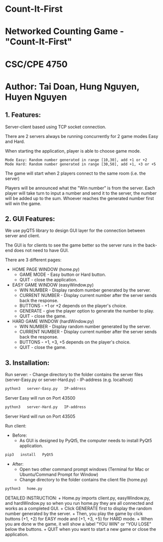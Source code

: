 # Count-It-First
# Networked Counting Game - "Count-It-First"
# CSC/CPE 4750
# Author: Tai Doan, Hung Nguyen, Huyen Nguyen

## 1. Features:
Server-client based  using TCP socket connection.

There are 2 servers always be running concurrently for 2 game modes Easy and Hard.

When starting the application, player is able to choose game mode.

	Mode Easy: Random number generated in range [10,30], add +1 or +2
	Mode Hard: Random number generated in range [30,50], add +1, +3 or +5
	
The game will start when 2 players connect to the same room (i.e. the server)

Players will be announced what the "Win number" is from the server. Each player will take turn to input a number and send it to the server, the number will be added up to the sum. Whoever reaches the generated number first will win the game.

## 2. GUI Features:
We use pyQT5 library to design GUI layer for the connection between server and client.

The GUI is for clients to see the game better so the server runs in the back-end does not need to have GUI.

There are 3 different pages:
  - HOME PAGE WINDOW (home.py)
    + GAME MODE - Easy button or Hard button.
    + QUIT - close the application.
  - EASY GAME WINDOW (easyWindow.py)
    + WIN NUMBER - Display random number generated by the server.
    + CURRENT NUMBER - Display current number after the server sends back the response.
    + BUTTONS - +1 or +2 depends on the player's choice.
    + GENERATE - give the player option to generate the number to play.
    + QUIT - close the game.
  - HARD GAME WINDOW (hardWindow.py)
    + WIN NUMBER - Display random number generated by the server.
    + CURRENT NUMBER - Display current number after the server sends back the response.
    + BUTTONS - +1, +3, +5 depends on the player's choice.
    + QUIT - close the game.
  
## 3. Installation:

Run server: 
    - Change directory to the folder contains the server files (server-Easy.py or server-Hard.py)
    - IP-address (e.g. localhost)

```bash
python3   server-Easy.py   IP-address
```
Server Easy will run on Port 43500
	
```bash
python3   server-Hard.py   IP-address
```
Server Hard will run on Port 43505

Run client:
  - Before:
      + As GUI is designed by PyQt5, the computer needs to install PyQt5 application.
  
```bash
pip3   install   PyQt5
```
  - After:
      + Open two other command prompt windows (Terminal for Mac or Ubuntu/Command Prompt for Window)
      + Change directory to the folder contains the client file (home.py)
```bash
python3   home.py 
```
DETAILED INSTRUCTION:
      + Home.py imports client.py, easyWindow.py, and hardWindow.py so when you run home.py they are all connected and works as a completed GUI.
      + Click GENERATE first to display the random number generated by the server.
      + Then, you play the game by click buttons (+1, +2) for EASY mode and (+1, +3, +5) for HARD mode.
      + When you are done w the game, it will show a label "YOU WIN" or "YOU LOSE" below the buttons.
      + QUIT when you want to start a new game or close the application.
			


